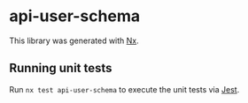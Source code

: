# api-user-schema

This library was generated with [Nx](https://nx.dev).

## Running unit tests

Run `nx test api-user-schema` to execute the unit tests via [Jest](https://jestjs.io).
